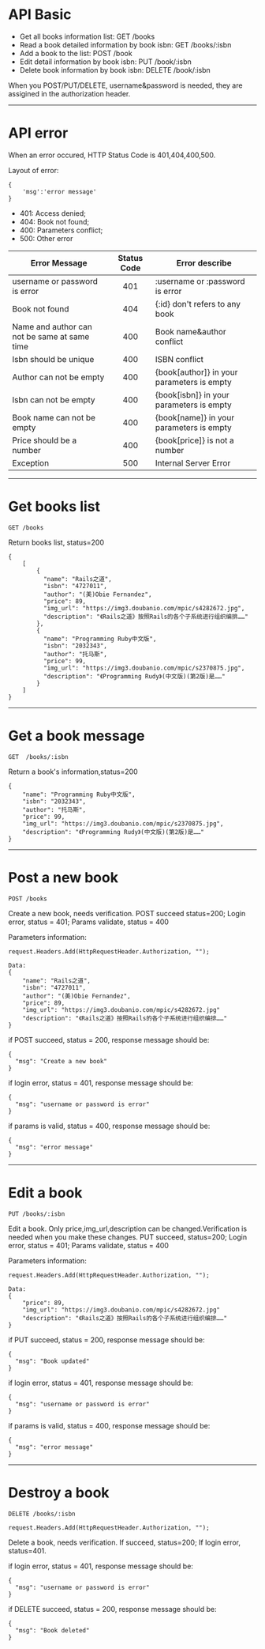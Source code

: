 # **API Basic**

* Get all books information list:                  GET       /books
* Read a book detailed information by book isbn:      GET       /books/:isbn
* Add a book to the list:                          POST      /book
* Edit detail information by book isbn:              PUT       /book/:isbn
* Delete book information by book isbn:              DELETE    /book/:isbn

When you POST/PUT/DELETE, username&password is needed, they are assigined in the authorization header.

***
# **API error**

When an error occured, HTTP Status Code is 401,404,400,500.

Layout of error:

```
{
    'msg':'error message'
}
```

* 401:  Access denied;
* 404:  Book not found;
* 400:  Parameters conflict;
* 500:  Other error


|Error Message                                |Status Code        |     Error describe
|---------------------------------------------|:-----------------:|--------------------------------------------
|username or password is error                |    401            | :username or :password is error
|Book not found                               |    404            | {:id} don't refers to any book
|Name and author can not be same at same time |    400            | Book name&author conflict
|Isbn should be unique                        |    400            | ISBN conflict
|Author can not be empty                      |    400            | {book[author]} in your parameters is empty
|Isbn can not be empty                        |    400            | {book[isbn]} in your parameters is empty
|Book name can not be empty                   |    400            | {book[name]} in your parameters is empty
|Price should be a number                     |    400            | {book[price]} is not a number
|Exception                                    |    500            | Internal Server Error

***
# **Get books list**

`GET /books`

Return books list, status=200

```
{
    [
        {
          "name": "Rails之道",
          "isbn": "4727011",
          "author": "(美)Obie Fernandez",
          "price": 89,
          "img_url": "https://img3.doubanio.com/mpic/s4282672.jpg",
          "description": "《Rails之道》按照Rails的各个子系统进行组织编排……"
        },
        {
          "name": "Programming Ruby中文版",
          "isbn": "2032343",
          "author": "托马斯",
          "price": 99,
          "img_url": "https://img3.doubanio.com/mpic/s2370875.jpg",
          "description": "《Programming Rudy》(中文版)(第2版)是……"
        }
    ]
}
```

***
# **Get a book message**

`GET  /books/:isbn`

Return a book's information,status=200

```
{
    "name": "Programming Ruby中文版",
    "isbn": "2032343",
    "author": "托马斯",
    "price": 99,
    "img_url": "https://img3.doubanio.com/mpic/s2370875.jpg",
    "description": "《Programming Rudy》(中文版)(第2版)是……"
}
```

***
# **Post a new book**

`POST /books`

Create a new book, needs verification.
POST succeed status=200; Login error, status = 401; Params validate, status = 400

Parameters information:

```
request.Headers.Add(HttpRequestHeader.Authorization, "");

Data:
{
    "name": "Rails之道",
    "isbn": "4727011",
    "author": "(美)Obie Fernandez",
    "price": 89,
    "img_url": "https://img3.doubanio.com/mpic/s4282672.jpg"
    "description": "《Rails之道》按照Rails的各个子系统进行组织编排……"
}
```

if POST succeed, status = 200, response message should be:
```
{
  "msg": "Create a new book"
}
```

if login error, status = 401, response message should be:
```
{
  "msg": "username or password is error"
}
```
if params is valid, status = 400, response message should be:
```
{
  "msg": "error message"
}
```


***
# **Edit a book**

`PUT /books/:isbn`

Edit a book. Only price,img_url,description can be changed.Verification is needed when you make these changes.
PUT succeed, status=200; Login error, status = 401; Params validate, status = 400

Parameters information:

```
request.Headers.Add(HttpRequestHeader.Authorization, "");

Data:
{
    "price": 89,
    "img_url": "https://img3.doubanio.com/mpic/s4282672.jpg"
    "description": "《Rails之道》按照Rails的各个子系统进行组织编排……"
}
```
if PUT succeed, status = 200, response message should be:
```
{
  "msg": "Book updated"
}
```
if login error, status = 401, response message should be:
```
{
  "msg": "username or password is error"
}
```
if params is valid, status = 400, response message should be:
```
{
  "msg": "error message"
}
```

***
# **Destroy a book**

`DELETE /books/:isbn`

`request.Headers.Add(HttpRequestHeader.Authorization, "");`

Delete a book, needs verification. If succeed, status=200; If login error, status=401.

if login error, status = 401, response message should be:
```
{
  "msg": "username or password is error"
}
```
if DELETE succeed, status = 200, response message should be:
```
{
  "msg": "Book deleted"
}
```













